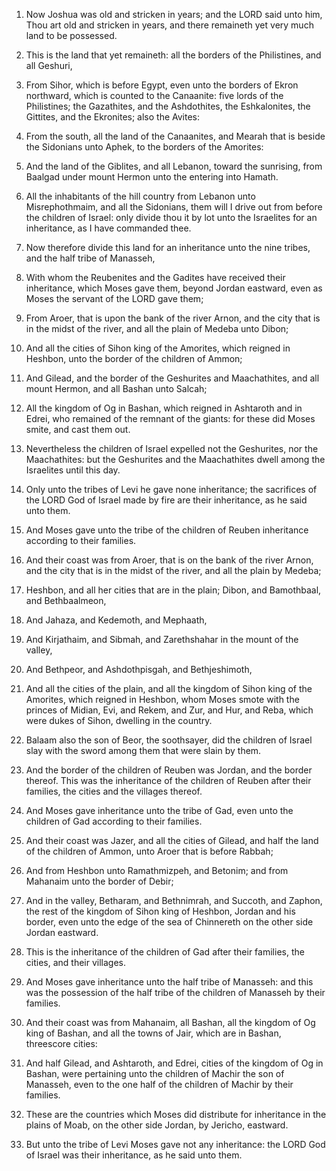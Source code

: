 1. Now Joshua was old and stricken in years; and the LORD said unto
him, Thou art old and stricken in years, and there remaineth yet very
much land to be possessed.

2. This is the land that yet remaineth: all the borders of the
Philistines, and all Geshuri,

3. From Sihor, which is before Egypt,
even unto the borders of Ekron northward, which is counted to the
Canaanite: five lords of the Philistines; the Gazathites, and the
Ashdothites, the Eshkalonites, the Gittites, and the Ekronites; also
the Avites:

4. From the south, all the land of the Canaanites, and
Mearah that is beside the Sidonians unto Aphek, to the borders of the
Amorites:

5. And the land of the Giblites, and all Lebanon, toward
the sunrising, from Baalgad under mount Hermon unto the entering into
Hamath.

6. All the inhabitants of the hill country from Lebanon unto
Misrephothmaim, and all the Sidonians, them will I drive out from
before the children of Israel: only divide thou it by lot unto the
Israelites for an inheritance, as I have commanded thee.

7. Now therefore divide this land for an inheritance unto the nine
tribes, and the half tribe of Manasseh,

8. With whom the Reubenites
and the Gadites have received their inheritance, which Moses gave
them, beyond Jordan eastward, even as Moses the servant of the LORD
gave them;

9. From Aroer, that is upon the bank of the river Arnon,
and the city that is in the midst of the river, and all the plain of
Medeba unto Dibon;

10. And all the cities of Sihon king of the
Amorites, which reigned in Heshbon, unto the border of the children of
Ammon;

11. And Gilead, and the border of the Geshurites and
Maachathites, and all mount Hermon, and all Bashan unto Salcah;

12. All the kingdom of Og in Bashan, which reigned in Ashtaroth and in
Edrei, who remained of the remnant of the giants: for these did Moses
smite, and cast them out.

13. Nevertheless the children of Israel expelled not the Geshurites,
nor the Maachathites: but the Geshurites and the Maachathites dwell
among the Israelites until this day.

14. Only unto the tribes of Levi he gave none inheritance; the
sacrifices of the LORD God of Israel made by fire are their
inheritance, as he said unto them.

15. And Moses gave unto the tribe of the children of Reuben
inheritance according to their families.

16. And their coast was from Aroer, that is on the bank of the river
Arnon, and the city that is in the midst of the river, and all the
plain by Medeba;

17. Heshbon, and all her cities that are in the
plain; Dibon, and Bamothbaal, and Bethbaalmeon,

18. And Jahaza, and
Kedemoth, and Mephaath,

19. And Kirjathaim, and Sibmah, and
Zarethshahar in the mount of the valley,

20. And Bethpeor, and
Ashdothpisgah, and Bethjeshimoth,

21. And all the cities of the
plain, and all the kingdom of Sihon king of the Amorites, which
reigned in Heshbon, whom Moses smote with the princes of Midian, Evi,
and Rekem, and Zur, and Hur, and Reba, which were dukes of Sihon,
dwelling in the country.

22. Balaam also the son of Beor, the soothsayer, did the children of
Israel slay with the sword among them that were slain by them.

23. And the border of the children of Reuben was Jordan, and the
border thereof. This was the inheritance of the children of Reuben
after their families, the cities and the villages thereof.

24. And Moses gave inheritance unto the tribe of Gad, even unto the
children of Gad according to their families.

25. And their coast was Jazer, and all the cities of Gilead, and
half the land of the children of Ammon, unto Aroer that is before
Rabbah;

26. And from Heshbon unto Ramathmizpeh, and Betonim; and
from Mahanaim unto the border of Debir;

27. And in the valley,
Betharam, and Bethnimrah, and Succoth, and Zaphon, the rest of the
kingdom of Sihon king of Heshbon, Jordan and his border, even unto the
edge of the sea of Chinnereth on the other side Jordan eastward.

28. This is the inheritance of the children of Gad after their
families, the cities, and their villages.

29. And Moses gave inheritance unto the half tribe of Manasseh: and
this was the possession of the half tribe of the children of Manasseh
by their families.

30. And their coast was from Mahanaim, all Bashan, all the kingdom
of Og king of Bashan, and all the towns of Jair, which are in Bashan,
threescore cities:

31. And half Gilead, and Ashtaroth, and Edrei,
cities of the kingdom of Og in Bashan, were pertaining unto the
children of Machir the son of Manasseh, even to the one half of the
children of Machir by their families.

32. These are the countries which Moses did distribute for
inheritance in the plains of Moab, on the other side Jordan, by
Jericho, eastward.

33. But unto the tribe of Levi Moses gave not any inheritance: the
LORD God of Israel was their inheritance, as he said unto them.